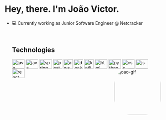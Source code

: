 # Hey, there. I'm João Victor.

- 💻 Currently working as Junior Software Engineer @ Netcracker
  <div style="display: inline-block;"><br>
    <h2>Technologies</h2>
  <img align="center" alt="java" height="30" width="40" src="https://cdn.jsdelivr.net/gh/devicons/devicon/icons/java/java-original.svg">
    <img align="center" alt="java" height="30" width="40" src="https://cdn.jsdelivr.net/gh/devicons/devicon/icons/go/go-original.svg">
  <img align="center" alt="spring" height="30" width="40" src="https://cdn.jsdelivr.net/gh/devicons/devicon@latest/icons/spring/spring-original.svg" />
  <img align="center" alt="postgresql" height="30" widht="40" src="https://cdn.jsdelivr.net/gh/devicons/devicon@latest/icons/postgresql/postgresql-original.svg" />
  <img align="center" alt="aws" height="30" widht="40" src="https://cdn.jsdelivr.net/gh/devicons/devicon@latest/icons/amazonwebservices/amazonwebservices-original-wordmark.svg" />
  <img align="center" alt="docker" height="30" widht="40" src="https://cdn.jsdelivr.net/gh/devicons/devicon@latest/icons/docker/docker-original.svg" />
  <img align="center" alt="kotlin" height="30" widht="40" src="https://cdn.jsdelivr.net/gh/devicons/devicon@latest/icons/kotlin/kotlin-original.svg" />
  <img align="center" alt="html" height="30" width="40" src="https://cdn.jsdelivr.net/gh/devicons/devicon/icons/html5/html5-original-wordmark.svg">
  <img align="center" alt="python" height="30" width="40" src="https://cdn.jsdelivr.net/gh/devicons/devicon@latest/icons/python/python-original.svg" />
  <img align="center" alt="css" height="30" width="40" src="https://cdn.jsdelivr.net/gh/devicons/devicon/icons/css3/css3-original-wordmark.svg">
  <img align="center" alt="js" height="30" width="40" src="https://cdn.jsdelivr.net/gh/devicons/devicon/icons/javascript/javascript-original.svg">
  <img align="center" alt="react" height="30" width="40" src="https://cdn.jsdelivr.net/gh/devicons/devicon/icons/react/react-original.svg">
  
    
  
  <img align="right" alt="joao-gif" height="150" style="border-radius:50px;" src="https://media.tenor.com/zWBiBQrrYsQAAAAj/cat-manhwa.gif">
</div>
  
  ##
  
